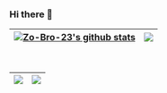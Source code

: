 ### Hi there 👋

<!--
**Zo-Bro-23/Zo-Bro-23** is a ✨ _special_ ✨ repository because its `README.md` (this file) appears on your GitHub profile.

Here are some ideas to get you started:

- 🔭 I’m currently working on ...
- 🌱 I’m currently learning ...
- 👯 I’m looking to collaborate on ...
- 🤔 I’m looking for help with ...
- 💬 Ask me about ...
- 📫 How to reach me: ...
- 😄 Pronouns: ...
- ⚡ Fun fact: ...
-->

|  <a href="#"><img align="center" src="https://github-readme-stats.vercel.app/api?username=Zo-Bro-23&count_private=true&show_icons=true&include_all_commits=true&hide_border=true&theme=radical" alt="Zo-Bro-23's github stats" /></a>  |  <a href="#"><img align="center" src="https://github-readme-stats.vercel.app/api/top-langs/?username=Zo-Bro-23&layout=compact&hide_border=true&theme=tokyonight" /></a>  |
| ---- | ---- |

<br>

|  <a href="#"><img align="center" src="https://github-readme-stats.vercel.app/api/wakatime/?username=ZoBro23&layout=compact&hide_border=true&theme=onedark" /></a>  |  <a href="#"><img align="center" src="https://streak-stats.demolab.com?user=Zo-Bro-23&theme=onedark" /></a>  |
| ---- | ---- |
